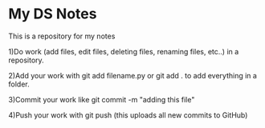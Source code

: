 # My DS Notes

This is a repository for my notes

1)Do work (add files, edit files, deleting files, renaming files, etc..) in a repository.

2)Add your work with git add filename.py or git add . to add everything in a folder.

3)Commit your work like git commit -m "adding this file"

4)Push your work with git push (this uploads all new commits to GitHub)

